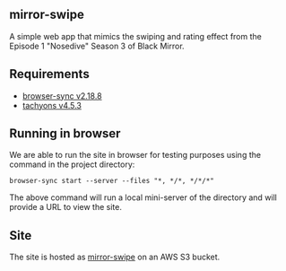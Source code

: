 ## mirror-swipe ##
A simple web app that mimics the swiping and rating effect from the Episode 1 "Nosedive" Season 3 of Black Mirror. 

## Requirements
- [browser-sync v2.18.8](https://browsersync.io/#install)
- [tachyons v4.5.3](http://tachyons.io/)

## Running in browser
We are  able to run the site in browser for testing purposes using the command in the project directory:
```
browser-sync start --server --files "*, */*, */*/*"
```
The above command will run a local mini-server of the directory and will provide a URL to view the site.

## Site
The site is hosted as [mirror-swipe](http://mirror-swipe.s3-website-us-east-1.amazonaws.com/) on an AWS S3 bucket.